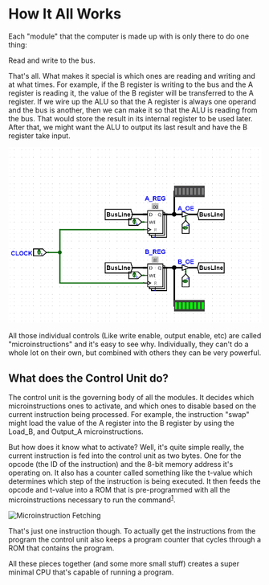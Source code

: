 # How It All Works

Each "module" that the computer is made up with is only there to do one thing: 

Read and write to the bus.

That's all. What makes it special is which ones are reading and writing and at what times. For example, if the B register is writing to the bus and the A register is reading it, the value of the B register will be transferred to the A register. If we wire up the ALU so that the A register is always one operand and the bus is another, then we can make it so that the ALU is reading from the bus. That would store the result in its internal register to be used later. After that, we might want the ALU to output its last result and have the B register take input. 

![](./images/RegisterSwap.gif)

All those individual controls (Like write enable, output enable, etc) are called "microinstructions" and it's easy to see why. Individually, they can't do a whole lot on their own, but combined with others they can be very powerful.

## What does the Control Unit do?

The control unit is the governing body of all the modules. It decides which microinstructions ones to activate, and which ones to disable based on the current instruction being processed. For example, the instruction "swap" might load the value of the A register into the B register by using the Load_B, and Output_A microinstructions. 

But how does it know what to activate? Well, it's quite simple really, the current instruction is fed into the control unit as two bytes. One for the opcode (the ID of the instruction) and the 8-bit memory address it's operating on. It also has a counter called something like the t-value which determines which step of the instruction is being executed. It then feeds the opcode and t-value into a ROM that is pre-programmed with all the microinstructions necessary to run the command<sup>[1](#notes)</sup>.

![Microinstruction Fetching](./images/MicroinstructionFetch.gif)


That's just one instruction though. To actually get the instructions from the program the control unit also keeps a program counter that cycles through a ROM that contains the program. 

All these pieces together (and some more small stuff) creates a super minimal CPU that's capable of running a program. 
